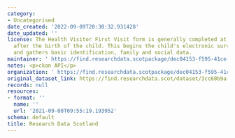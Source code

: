 ```yaml
---
category:
- Uncategorised
date_created: '2022-09-09T20:30:32.931428'
date_updated: ''
license: The Health Visitor First Visit form is generally completed at around 10 days
  after the birth of the child. This begins the child's electronic surveillance record
  and gathers basic identification, family and social data.
maintainer: ' https://find.researchdata.scotpackage/dec04153-f595-41ce-9d7e-5ef0c3fe8289'
notes: <p>ckan API</p>
organization: ' https://find.researchdata.scotpackage/dec04153-f595-41ce-9d7e-5ef0c3fe8289'
original_dataset_link: https://find.researchdata.scot/dataset/3cc60b9a-8654-417d-bc1a-b72a7462a980/resource/dec04153-f595-41ce-9d7e-5ef0c3fe8289/download/datadictionary.json
records: null
resources:
- format: ''
  name: ''
  url: '2021-09-08T09:55:19.193952'
schema: default
title: Research Data Scotland
---
```


